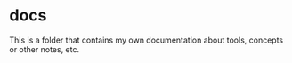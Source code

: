 # docs
This is a folder that contains my own documentation about tools, concepts or other notes, etc.
